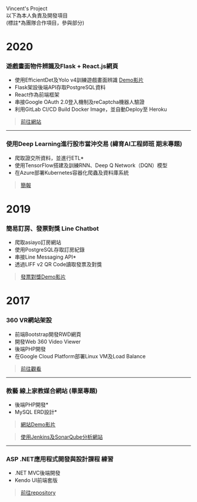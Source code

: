 Vincent's Project  
以下為本人負責及開發項目  
(標註*為團隊合作項目，參與部分)  


# 2020
### 遊戲畫面物件辨識及Flask + React.js網頁
* 使用EfficientDet及Yolo v4訓練遊戲畫面辨識 [Demo影片](http://bit.ly/vin-demo2)
* Flask架設後端API存取PostgreSQL資料
* React作為前端框架
* 串接Google OAuth 2.0登入機制及reCaptcha機器人驗證
* 利用GitLab CI/CD Build Docker Image，並自動Deploy至 Heroku
> [前往網站](https://elite-ai-lab.herokuapp.com/)


---
### 使用Deep Learning進行股市當沖交易  (緯育AI工程師班 期末專題)
* 爬取證交所資料，並進行ETL*  
* 使用TensorFlow搭建及訓練RNN、Deep Q Network（DQN）模型  
* 在Azure部署Kubernetes容器化爬蟲及資料庫系統  
> [簡報](https://github.com/vincent7293/Machine-Learning-for-Day-Trading)


# 2019
### 簡易訂房、發票對獎 Line Chatbot
* 爬取asiayo訂房網站
* 使用PostgreSQL存取訂房紀錄  
* 串接Line Messaging API*
* 透過LIFF v2 QR Code讀取發票及對獎  
> [發票對獎Demo影片](https://drive.google.com/file/d/1C_Ll1fEENFytrTzZRWu9RtbILH03zcP0/view?usp=sharing)


# 2017
### 360 VR網站架設
* 前端Bootstrap開發RWD網頁
* 開發Web 360 Video Viewer
* 後端PHP開發
* 在Google Cloud Platform部署Linux VM及Load Balance  
> [前往觀看](https://wonderwang.com)


---
### 教藝 線上家教媒合網站 (畢業專題)
* 後端PHP開發*
* MySQL ERD設計*
> [網站Demo影片](http://bit.ly/vin-demo)

> [使用Jenkins及SonarQube分析網站](https://docs.google.com/document/d/1GS_cfYE8UtMFPUsOuYQSowvDVjRbwbJW9OlpuEV_Gas/edit?usp=sharing)


---
### ASP .NET應用程式開發與設計課程 練習
* .NET MVC後端開發  
* Kendo UI前端套版  
> [前往repository](https://github.com/vincent7293/.NET-MVC-Kendo-UI)

